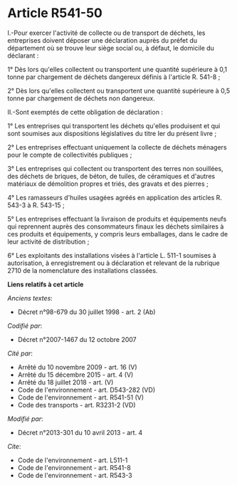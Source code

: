 # Article R541-50

I.-Pour exercer l'activité de collecte ou de transport de déchets, les entreprises doivent déposer une déclaration auprès du
préfet du département où se trouve leur siège social ou, à défaut, le domicile du déclarant : 

1° Dès lors qu'elles collectent ou transportent une quantité supérieure à 0,1 tonne par chargement de déchets dangereux
définis à l'article R. 541-8 ; 

2° Dès lors qu'elles collectent ou transportent une quantité supérieure à 0,5 tonne par chargement de déchets non dangereux. 

II.-Sont exemptés de cette obligation de déclaration : 

1° Les entreprises qui transportent les déchets qu'elles produisent et qui sont soumises aux dispositions législatives du
titre Ier du présent livre ; 

2° Les entreprises effectuant uniquement la collecte de déchets ménagers pour le compte de collectivités publiques ; 

3° Les entreprises qui collectent ou transportent des terres non souillées, des déchets de briques, de béton, de tuiles, de
céramiques et d'autres matériaux de démolition propres et triés, des gravats et des pierres ; 

4° Les ramasseurs d'huiles usagées agréés en application des articles R. 543-3 à R. 543-15 ; 

5° Les entreprises effectuant la livraison de produits et équipements neufs qui reprennent auprès des consommateurs finaux
les déchets similaires à ces produits et équipements, y compris leurs emballages, dans le cadre de leur activité de
distribution ; 

6° Les exploitants des installations visées à l'article L. 511-1 soumises à autorisation, à enregistrement ou à déclaration
et relevant de la rubrique 2710 de la nomenclature des installations classées.

**Liens relatifs à cet article**

_Anciens textes_:

  - Décret n°98-679 du 30 juillet 1998 - art. 2 (Ab)

_Codifié par_:

  - Décret n°2007-1467 du 12 octobre 2007

_Cité par_:

  - Arrêté du 10 novembre 2009 - art. 16 (V)
  - Arrêté du 15 décembre 2015 - art. 4 (V)
  - Arrêté du 18 juillet 2018 - art. (V)
  - Code de l'environnement - art. D543-282 (VD)
  - Code de l'environnement - art. R541-51 (V)
  - Code des transports - art. R3231-2 (VD)

_Modifié par_:

  - Décret n°2013-301 du 10 avril 2013 - art. 4

_Cite_:

  - Code de l'environnement - art. L511-1
  - Code de l'environnement - art. R541-8
  - Code de l'environnement - art. R543-3
